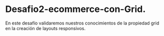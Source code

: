 # Desafio2-ecommerce-con-Grid.

En este desafío validaremos nuestros conocimientos de la propiedad grid en la creación de
layouts responsivos. 
